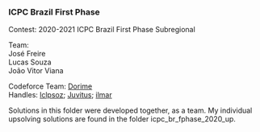 ### ICPC Brazil First Phase

Contest: 2020-2021 ICPC Brazil First Phase Subregional

Team:\
José Freire\
Lucas Souza\
João Vitor Viana

Codeforce Team: [Dorime](https://codeforces.com/team/67616)\
Handles: [lclpsoz](https://codeforces.com/profile/lclpsoz);
[Juvitus](https://codeforces.com/profile/Juvitus);
[ilmar](https://codeforces.com/profile/ilmar)

Solutions in this folder were developed together, as a team. My individual upsolving solutions are found in the folder icpc_br_fphase_2020_up.